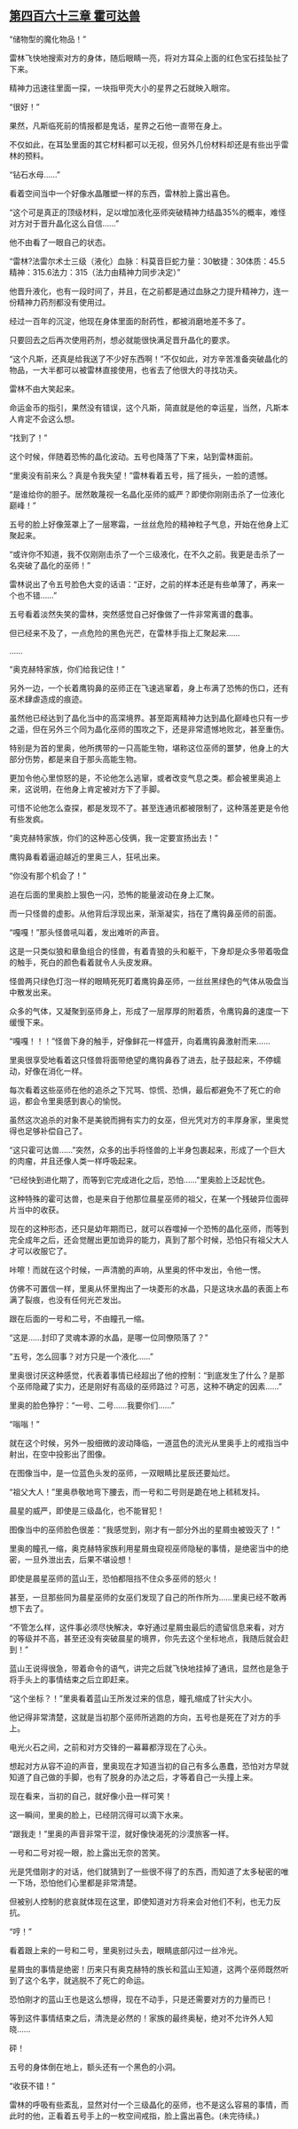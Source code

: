 ## [第四百六十三章 霍可达兽](https://www.xxbiquge.com/11_11222/8927848.html)


  “储物型的魔化物品！”

  雷林飞快地搜索对方的身体，随后眼睛一亮，将对方耳朵上面的红色宝石挂坠扯了下来。

  精神力迅速往里面一探，一块指甲壳大小的星界之石就映入眼帘。

  “很好！”

  果然，凡斯临死前的情报都是鬼话，星界之石他一直带在身上。

  不仅如此，在耳坠里面的其它材料都可以无视，但另外几份材料却还是有些出乎雷林的预料。

  “钻石水母……”

  看着空间当中一个好像水晶雕塑一样的东西，雷林脸上露出喜色。

  “这个可是真正的顶级材料，足以增加液化巫师突破精神力结晶35%的概率，难怪对方对于晋升晶化这么自信……”

  他不由看了一眼自己的状态。

  “雷林?法雷尔术士三级（液化）血脉：科莫音巨蛇力量：30敏捷：30体质：45.5精神：315.6法力：315（法力由精神力同步决定）”

  他晋升液化，也有一段时间了，并且，在之前都是通过血脉之力提升精神力，连一份精神力药剂都没有使用过。

  经过一百年的沉淀，他现在身体里面的耐药性，都被消磨地差不多了。

  只要回去之后再次使用药剂，想必就能很快满足晋升晶化的要求。

  “这个凡斯，还真是给我送了不少好东西啊！”不仅如此，对方辛苦准备突破晶化的物品，一大半都可以被雷林直接使用，也省去了他很大的寻找功夫。

  雷林不由大笑起来。

  命运金币的指引，果然没有错误，这个凡斯，简直就是他的幸运星，当然，凡斯本人肯定不会这么想。

  “找到了！”

  这个时候，伴随着恐怖的晶化波动。五号也降落了下来，站到雷林面前。

  “里奥没有前来么？真是令我失望！”雷林看着五号，摇了摇头，一脸的遗憾。

  “是谁给你的胆子。居然敢蔑视一名晶化巫师的威严？即使你刚刚击杀了一位液化巅峰！”

  五号的脸上好像笼罩上了一层寒霜，一丝丝危险的精神粒子气息，开始在他身上汇聚起来。

  “或许你不知道，我不仅刚刚击杀了一个三级液化，在不久之前。我更是击杀了一名突破了晶化的巫师！”

  雷林说出了令五号脸色大变的话语：“正好，之前的样本还是有些单薄了，再来一个也不错……”

  五号看着淡然失笑的雷林，突然感觉自己好像做了一件非常离谱的蠢事。

  但已经来不及了，一点危险的黑色光芒，在雷林手指上汇聚起来……

  ……

  “奥克赫特家族，你们给我记住！”

  另外一边，一个长着鹰钩鼻的巫师正在飞速逃窜着，身上布满了恐怖的伤口，还有巫术肆虐造成的痕迹。

  虽然他已经达到了晶化当中的高深境界。甚至距离精神力达到晶化巅峰也只有一步之遥，但在另外三个同为晶化巫师的围攻之下，还是非常遗憾地败北，甚至重伤。

  特别是为首的里奥，他所携带的一只高能生物，堪称这位巫师的噩梦，他身上的大部分伤势，都是来自于那头高能生物。

  更加令他心里惊怒的是，不论他怎么逃窜，或者改变气息之类。都会被里奥追上来，这说明，在他身上肯定被对方下了手脚。

  可惜不论他怎么查探，都是发现不了。甚至连通讯都被限制了，这种落差更是令他有些发疯。

  “奥克赫特家族，你们的这种恶心伎俩，我一定要宣扬出去！”

  鹰钩鼻看着逼迫越近的里奥三人，狂吼出来。

  “你没有那个机会了！”

  追在后面的里奥脸上狠色一闪，恐怖的能量波动在身上汇聚。

  而一只怪兽的虚影。从他背后浮现出来，渐渐凝实，挡在了鹰钩鼻巫师的前面。

  “嘎嘎！”那头怪兽吼叫着，发出难听的声音。

  这是一只类似狼和章鱼组合的怪兽，有着青狼的头和躯干，下身却是众多带着吸盘的触手，死白的颜色看着就令人头皮发麻。

  怪兽两只绿色灯泡一样的眼睛死死盯着鹰钩鼻巫师，一丝丝黑绿色的气体从吸盘当中散发出来。

  众多的气体，又凝聚到巫师身上，形成了一层厚厚的附着质，令鹰钩鼻的速度一下缓慢下来。

  “嘎嘎！！！”怪兽下身的触手，好像鲜花一样盛开，向着鹰钩鼻激射而来……

  里奥很享受地看着这只怪兽将面带绝望的鹰钩鼻吞了进去，肚子鼓起来，不停蠕动，好像在消化一样。

  每次看着这些巫师在他的追杀之下咒骂、惊慌、恐惧，最后都避免不了死亡的命运，都会令里奥感到衷心的愉悦。

  虽然这次追杀的对象不是美貌而拥有实力的女巫，但光凭对方的丰厚身家，里奥觉得也足够补偿自己了。

  “这只霍可达兽……”突然，众多的出手将怪兽的上半身包裹起来，形成了一个巨大的肉瘤，并且还像人类一样呼吸起来。

  “已经快到进化期了，而等到它完成进化之后，恐怕……”里奥脸上泛起忧色。

  这种特殊的霍可达兽，也是来自于他那位晨星巫师的祖父，在某一个残破异位面碎片当中的收获。

  现在的这种形态，还只是幼年期而已，就可以吞噬掉一个恐怖的晶化巫师，而等到完全成年之后，还会觉醒出更加诡异的能力，真到了那个时候，恐怕只有祖父大人才可以收服它了。

  咔嚓！而就在这个时候，一声清脆的声响，从里奥的怀中发出，令他一愣。

  仿佛不可置信一样，里奥从怀里掏出了一块菱形的水晶，只是这块水晶的表面上布满了裂痕，也没有任何光芒发出。

  跟在后面的一号和二号，不由瞳孔一缩。

  “这是……封印了灵魂本源的水晶，是哪一位同僚陨落了？”

  “五号，怎么回事？对方只是一个液化……”

  里奥很讨厌这种感觉，代表着事情已经超出了他的控制：“到底发生了什么？是那个巫师隐藏了实力，还是刚好有高级的巫师路过？可恶，这种不确定的因素……”

  里奥的脸色狰狞：“一号、二号……我要你们……”

  “嗡嗡！”

  就在这个时候，另外一股细微的波动降临，一道蓝色的流光从里奥手上的戒指当中射出，在空中投影出了图像。

  在图像当中，是一位蓝色头发的巫师，一双眼睛比星辰还要灿烂。

  “祖父大人！”里奥恭敬地弯下腰去，而一号和二号则是跪在地上秫秫发抖。

  晨星的威严，即使是三级晶化，也不能冒犯！

  图像当中的巫师脸色很差：“我感觉到，刚才有一部分外出的星屑虫被毁灭了！”

  里奥的瞳孔一缩，奥克赫特家族利用星屑虫窥视巫师隐秘的事情，是绝密当中的绝密，一旦外泄出去，后果不堪设想！

  即使是晨星巫师的蓝山王，恐怕都阻挡不住众多巫师的怒火！

  甚至，一旦那些同为晨星巫师的女巫们发现了自己的所作所为……里奥已经不敢再想下去了。

  “不管怎么样，这件事必须尽快解决，幸好通过星屑虫最后的遗留信息来看，对方的等级并不高，甚至还没有突破晨星的境界，你先去这个坐标地点，我随后就会赶到！”

  蓝山王说得很急，带着命令的语气，讲完之后就飞快地挂掉了通讯，显然也是急于将手头上的事情结束之后立即赶来。

  “这个坐标？！”里奥看着蓝山王所发过来的信息，瞳孔缩成了针尖大小。

  他记得非常清楚，这就是当初那个巫师所逃跑的方向，五号也是死在了对方的手上。

  电光火石之间，之前和对方交锋的一幕幕都浮现在了心头。

  想起对方从容不迫的声音，里奥现在才知道当初的自己有多么愚蠢，恐怕对方早就知道了自己做的手脚，也有了脱身的办法之后，才等着自己一头撞上来。

  现在看来，当初的自己，就好像小丑一样可笑！

  这一瞬间，里奥的脸上，已经阴沉得可以滴下水来。

  “跟我走！”里奥的声音非常干涩，就好像快渴死的沙漠旅客一样。

  一号和二号对视一眼，脸上露出无奈的苦笑。

  光是凭借刚才的对话，他们就猜到了一些很不得了的东西，而知道了太多秘密的唯一下场，恐怕他们心里都是非常清楚。

  但被别人控制的悲哀就体现在这里，即使知道对方将来会对他们不利，也无力反抗。

  “哼！”

  看着跟上来的一号和二号，里奥别过头去，眼睛底部闪过一丝冷光。

  星屑虫的事情是绝密！历来只有奥克赫特的族长和蓝山王知道，这两个巫师既然听到了这个名字，就逃脱不了死亡的命运。

  恐怕刚才的蓝山王也是这么想得，现在不动手，只是还需要对方的力量而已！

  等到这件事情结束之后，清洗是必然的！家族的最终奥秘，绝对不允许外人知晓……

  砰！

  五号的身体倒在地上，额头还有一个黑色的小洞。

  “收获不错！”

  雷林的呼吸有些紊乱，显然对付一个三级晶化的巫师，也不是这么容易的事情，而此时的他，正看着五号手上的一枚空间戒指，脸上露出喜色。(未完待续。)
